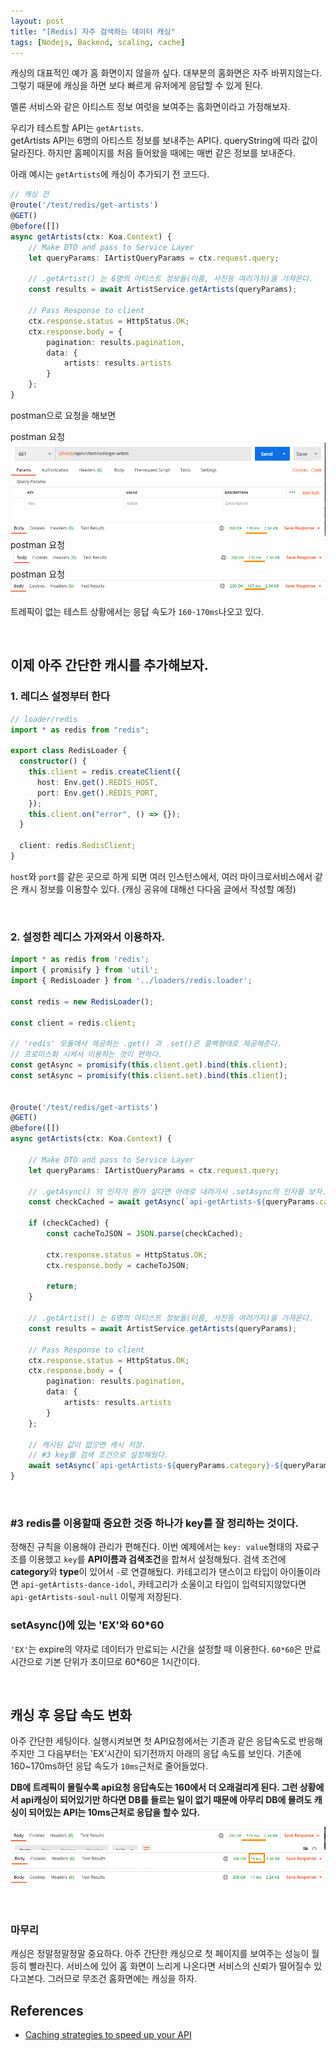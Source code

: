 ```yaml
---
layout: post
title: "[Redis] 자주 검색하는 데이터 캐싱"
tags: [Nodejs, Backend, scaling, cache]
---
```


캐싱의 대표적인 예가 홈 화면이지 않을까 싶다.
대부분의 홈화면은 자주 바뀌지않는다. 그렇기 때문에 캐싱을 하면 보다 빠르게 유저에게 응답할 수 있게 된다.

멜론 서비스와 같은 아티스트 정보 여럿을 보여주는 홈화면이라고 가정해보자.

우리가 테스트할 API는 `getArtists`.<br>
getArtists API는 6명의 아티스트 정보를 보내주는 API다. queryString에 따라 값이 달라진다. 하지만 홈페이지를 처음 들어왔을 때에는 매번 같은 정보를 보내준다.

아래 예시는 `getArtists`에 캐싱이 추가되기 전 코드다.

```ts
// 캐싱 전
@route('/test/redis/get-artists')
@GET()
@before([])
async getArtists(ctx: Koa.Context) {
    // Make DTO and pass to Service Layer
    let queryParams: IArtistQueryParams = ctx.request.query;

    // .getArtist() 는 6명의 아티스트 정보들(이름, 사진등 여러가지)을 가져온다.
    const results = await ArtistService.getArtists(queryParams);

    // Pass Response to client
    ctx.response.status = HttpStatus.OK;
    ctx.response.body = {
        pagination: results.pagination,
        data: {
            artists: results.artists
        }
    };
}
```

postman으로 요청을 해보면

postman 요청
![api-cache-result1](/images/posts/redis-api-cache1.png)
postman 요청
![api-cache-result2](/images/posts/redis-api-cache2.png)
postman 요청
![api-cache-result3](/images/posts/redis-api-cache3.png)

트레픽이 없는 테스트 상황에서는 응답 속도가 `160-170ms`나오고 있다.

<br>

## 이제 아주 간단한 캐시를 추가해보자.

### 1. 레디스 설정부터 한다

```ts
// loader/redis
import * as redis from "redis";

export class RedisLoader {
  constructor() {
    this.client = redis.createClient({
      host: Env.get().REDIS_HOST,
      port: Env.get().REDIS_PORT,
    });
    this.client.on("error", () => {});
  }

  client: redis.RedisClient;
}
```

`host`와 `port`를 같은 곳으로 하게 되면 여러 인스턴스에서, 여러 마이크로서비스에서 같은 캐시 정보를 이용할수 있다. (캐싱 공유에 대해선 다다음 글에서 작성할 예정)

<br>

### 2. 설정한 레디스 가져와서 이용하자.

```ts
import * as redis from 'redis';
import { promisify } from 'util';
import { RedisLoader } from '../loaders/redis.loader';

const redis = new RedisLoader();

const client = redis.client;

// 'redis' 모듈에서 제공하는 .get() 과 .set()은 콜백형태로 제공해준다.
// 프로미스화 시켜서 이용하는 것이 편하다.
const getAsync = promisify(this.client.get).bind(this.client);
const setAsync = promisify(this.client.set).bind(this.client);


@route('/test/redis/get-artists')
@GET()
@before([])
async getArtists(ctx: Koa.Context) {

    // Make DTO and pass to Service Layer
    let queryParams: IArtistQueryParams = ctx.request.query;

    // .getAsync() 의 인자가 뭔가 싶다면 아래로 내려가서 .setAsync의 인자를 보자.
    const checkCached = await getAsync(`api-getArtists-${queryParams.category}-${queryParams.type}`);

    if (checkCached) {
        const cacheToJSON = JSON.parse(checkCached);

        ctx.response.status = HttpStatus.OK;
        ctx.response.body = cacheToJSON;

        return;
    }

    // .getArtist() 는 6명의 아티스트 정보들(이름, 사진등 여러가지)을 가져온다.
    const results = await ArtistService.getArtists(queryParams);

    // Pass Response to client
    ctx.response.status = HttpStatus.OK;
    ctx.response.body = {
        pagination: results.pagination,
        data: {
            artists: results.artists
        }
    };

    // 캐시된 값이 없으면 캐시 저장.
    // #3 key를 검색 조건으로 설정해뒀다.
    await setAsync(`api-getArtists-${queryParams.category}-${queryParams.type}`, 'EX', 60 * 60)
}
```

<br>

### #3 redis를 이용할때 중요한 것중 하나가 key를 잘 정리하는 것이다.

정해진 규칙을 이용해야 관리가 편해진다. 이번 예제에서는 `key: value`형태의 자료구조를 이용했고 `key`를 **API이름과 검색조건**을 합쳐서 설정해뒀다. 검색 조건에 **category**와 **type**이 있어서 `-`로 연결해뒀다. 카테고리가 댄스이고 타입이 아이돌이라면 `api-getArtists-dance-idol`, 카테고리가 소울이고 타입이 입력되지않았다면 `api-getArtists-soul-null` 이렇게 저장된다.

### setAsync()에 있는 'EX'와 60\*60

`'EX'`는 expire의 약자로 데이터가 만료되는 시간을 설정할 때 이용한다.
`60*60`은 만료 시간으로 기본 단위가 초이므로 60\*60은 1시간이다.

<br>

## 캐싱 후 응답 속도 변화

아주 간단한 세팅이다. 실행시켜보면
첫 API요청에서는 기존과 같은 응답속도로 반응해주지만 그 다음부터는 'EX'시간이 되기전까지 아래의 응답 속도를 보인다. 기존에 160~170ms하던 응답 속도가 `10ms`근처로 줄어들었다.

**DB에 트레픽이 몰릴수록 api요청 응답속도는 160에서 더 오래걸리게 된다. 그런 상황에서 api캐싱이 되어있기만 하다면 DB를 들르는 일이 없기 때문에 아무리 DB에 몰려도 캐싱이 되어있는 API는 10ms근처로 응답을 할수 있다.**

![api-cache-result4](/images/posts/redis-cache-result7.png)
![api-cache-result5](/images/posts/redis-cache-result8.png)
![api-cache-result6](/images/posts/redis-cache-result6.png)

<br>

### 마무리

캐싱은 정말정말정말 중요하다. 아주 간단한 캐싱으로 첫 페이지를 보여주는 성능이 월등히 빨라진다.
서비스에 있어 홈 화면이 느리게 나온다면 서비스의 신뢰가 떨어질수 있다고본다. 그러므로 무조건 홈화면에는 캐싱을 하자.

## References

- [Caching strategies to speed up your API](https://blog.logrocket.com/caching-strategies-to-speed-up-your-api/)
